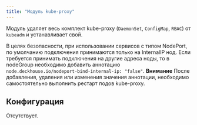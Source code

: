 ```yaml
---
title: "Модуль kube-proxy"
---
```


Модуль удаляет весь комплект kube-proxy (`DaemonSet`, `ConfigMap`, `RBAC`) от `kubeadm` и устанавливает свой.

В целях безопасности, при использовании сервисов с типом NodePort, по умолчанию подключения принимаются только на InternalIP нод. Если требуется принимать подключения на другие адреса ноды, то в nodeGroup необходимо добавить аннотацию `node.deckhouse.io/nodeport-bind-internal-ip: "false"`.
**Внимание** После добавления, удаления или изменения значения аннотации, необходимо самостоятельно выполнить рестарт подов kube-proxy.

Конфигурация
------------

Отсутствует.
